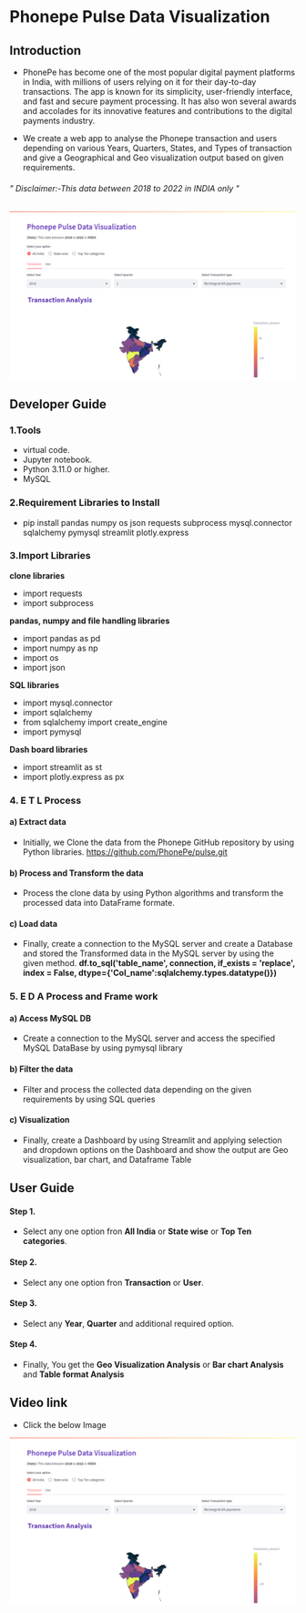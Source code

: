 # Phonepe Pulse Data Visualization

## Introduction 

* PhonePe has become one of the most popular digital payment platforms in India, with millions of users relying on it for their day-to-day transactions. The app is known for its simplicity, user-friendly interface, and fast and secure payment processing. It has also won several awards and accolades for its innovative features and contributions to the digital payments industry.

* We create a web app to analyse the Phonepe transaction and users depending on various Years, Quarters, States, and Types of transaction and give a Geographical and Geo visualization output based on given requirements.

###### " Disclaimer:-This data between 2018 to 2022 in INDIA only "

![Intro GUI](https://github.com/Gopinathalpha7/Phonepe_Pulse_Data_Visualization/blob/b3da3d474f9146ce257be358ae225bafe0f296ac/Intro%20GUI.png)

## Developer Guide 

### 1.Tools

* virtual code.
* Jupyter notebook.
* Python 3.11.0 or higher.
* MySQL

### 2.Requirement Libraries to Install

* pip install pandas numpy os json requests subprocess mysql.connector sqlalchemy pymysql streamlit plotly.express

### 3.Import Libraries

**clone libraries**
* import requests
* import subprocess

**pandas, numpy and file handling libraries**
* import pandas as pd
* import numpy as np
* import os
* import json

**SQL libraries**
* import mysql.connector
* import sqlalchemy
* from sqlalchemy import create_engine
* import pymysql

**Dash board libraries**
* import streamlit as st
* import plotly.express as px

### 4. E T L Process

#### a) Extract data

* Initially, we Clone the data from the Phonepe GitHub repository by using Python libraries. https://github.com/PhonePe/pulse.git

#### b) Process and Transform the data

* Process the clone data by using Python algorithms and transform the processed data into DataFrame formate.

#### c) Load  data 

* Finally, create a connection to the MySQL server and create a Database and stored the Transformed data in the MySQL server by using the given method. **df.to_sql('table_name', connection, if_exists = 'replace', index = False, dtype={'Col_name':sqlalchemy.types.datatype()})**

### 5. E D A Process and Frame work

#### a) Access MySQL DB 

* Create a connection to the MySQL server and access the specified MySQL DataBase by using pymysql library 

#### b) Filter the data

* Filter and process the collected data depending on the given requirements by using SQL queries

#### c) Visualization 

* Finally, create a Dashboard by using Streamlit and applying selection and dropdown options on the Dashboard and show the output are Geo visualization, bar chart, and Dataframe Table


## User Guide

#### Step 1.

* Select any one option fron **All India** or **State wise** or **Top Ten categories**.

#### Step 2.

* Select any one option fron **Transaction** or **User**.

#### Step 3.
* Select any **Year**, **Quarter** and additional required option.

#### Step 4.

* Finally, You get the **Geo Visualization Analysis** or **Bar chart Analysis** and **Table format Analysis**


## Video link

* Click the below Image

[![Intro GUI](https://github.com/Gopinathalpha7/Phonepe_Pulse_Data_Visualization/blob/b3da3d474f9146ce257be358ae225bafe0f296ac/Intro%20GUI.png)](https://www.linkedin.com/posts/gopinath-56a02b169_guvi-iitm-zenclass-activity-7061077773880086528-U2-M?utm_source=share&utm_medium=member_desktop)

